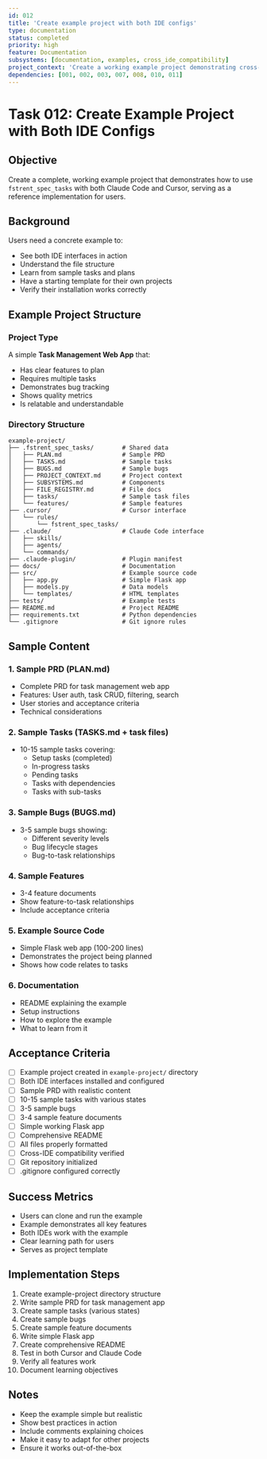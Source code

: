 ```yaml
---
id: 012
title: 'Create example project with both IDE configs'
type: documentation
status: completed
priority: high
feature: Documentation
subsystems: [documentation, examples, cross_ide_compatibility]
project_context: 'Create a working example project demonstrating cross-IDE setup and usage'
dependencies: [001, 002, 003, 007, 008, 010, 011]
---
```


# Task 012: Create Example Project with Both IDE Configs

## Objective
Create a complete, working example project that demonstrates how to use `fstrent_spec_tasks` with both Claude Code and Cursor, serving as a reference implementation for users.

## Background
Users need a concrete example to:
- See both IDE interfaces in action
- Understand the file structure
- Learn from sample tasks and plans
- Have a starting template for their own projects
- Verify their installation works correctly

## Example Project Structure

### Project Type
A simple **Task Management Web App** that:
- Has clear features to plan
- Requires multiple tasks
- Demonstrates bug tracking
- Shows quality metrics
- Is relatable and understandable

### Directory Structure
```
example-project/
├── .fstrent_spec_tasks/        # Shared data
│   ├── PLAN.md                 # Sample PRD
│   ├── TASKS.md                # Sample tasks
│   ├── BUGS.md                 # Sample bugs
│   ├── PROJECT_CONTEXT.md      # Project context
│   ├── SUBSYSTEMS.md           # Components
│   ├── FILE_REGISTRY.md        # File docs
│   ├── tasks/                  # Sample task files
│   └── features/               # Sample features
├── .cursor/                    # Cursor interface
│   └── rules/
│       └── fstrent_spec_tasks/
├── .claude/                    # Claude Code interface
│   ├── skills/
│   ├── agents/
│   └── commands/
├── .claude-plugin/             # Plugin manifest
├── docs/                       # Documentation
├── src/                        # Example source code
│   ├── app.py                  # Simple Flask app
│   ├── models.py               # Data models
│   └── templates/              # HTML templates
├── tests/                      # Example tests
├── README.md                   # Project README
├── requirements.txt            # Python dependencies
└── .gitignore                  # Git ignore rules
```

## Sample Content

### 1. Sample PRD (PLAN.md)
- Complete PRD for task management web app
- Features: User auth, task CRUD, filtering, search
- User stories and acceptance criteria
- Technical considerations

### 2. Sample Tasks (TASKS.md + task files)
- 10-15 sample tasks covering:
  - Setup tasks (completed)
  - In-progress tasks
  - Pending tasks
  - Tasks with dependencies
  - Tasks with sub-tasks

### 3. Sample Bugs (BUGS.md)
- 3-5 sample bugs showing:
  - Different severity levels
  - Bug lifecycle stages
  - Bug-to-task relationships

### 4. Sample Features
- 3-4 feature documents
- Show feature-to-task relationships
- Include acceptance criteria

### 5. Example Source Code
- Simple Flask web app (100-200 lines)
- Demonstrates the project being planned
- Shows how code relates to tasks

### 6. Documentation
- README explaining the example
- Setup instructions
- How to explore the example
- What to learn from it

## Acceptance Criteria

- [ ] Example project created in `example-project/` directory
- [ ] Both IDE interfaces installed and configured
- [ ] Sample PRD with realistic content
- [ ] 10-15 sample tasks with various states
- [ ] 3-5 sample bugs
- [ ] 3-4 sample feature documents
- [ ] Simple working Flask app
- [ ] Comprehensive README
- [ ] All files properly formatted
- [ ] Cross-IDE compatibility verified
- [ ] Git repository initialized
- [ ] .gitignore configured correctly

## Success Metrics

- Users can clone and run the example
- Example demonstrates all key features
- Both IDEs work with the example
- Clear learning path for users
- Serves as project template

## Implementation Steps

1. Create example-project directory structure
2. Write sample PRD for task management app
3. Create sample tasks (various states)
4. Create sample bugs
5. Create sample feature documents
6. Write simple Flask app
7. Create comprehensive README
8. Test in both Cursor and Claude Code
9. Verify all features work
10. Document learning objectives

## Notes

- Keep the example simple but realistic
- Show best practices in action
- Include comments explaining choices
- Make it easy to adapt for other projects
- Ensure it works out-of-the-box

